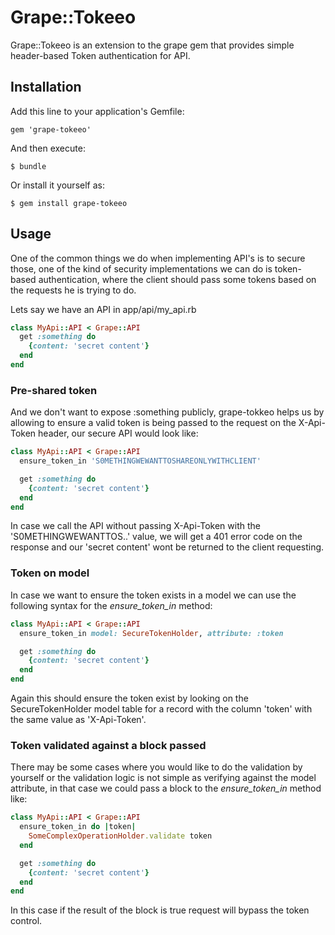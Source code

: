 # Grape::Tokeeo


Grape::Tokeeo is an extension to the grape gem that provides simple header-based Token authentication for API.

## Installation
Add this line to your application's Gemfile:
```
gem 'grape-tokeeo'
```
And then execute:
```
$ bundle
```
Or install it yourself as:
```
$ gem install grape-tokeeo
```

## Usage

One of the common things we do when implementing API's is to secure those, one of the kind of security implementations we can do is token-based authentication, where the client should pass some tokens based on the requests he is trying to do.

Lets say we have an API in app/api/my_api.rb

```ruby
class MyApi::API < Grape::API
  get :something do
    {content: 'secret content'}
  end
end
```
### Pre-shared token

And we don't want to expose :something publicly, grape-tokkeo helps us by allowing to ensure a valid token is being passed to the request on the X-Api-Token header, our secure API would look like:

```ruby
class MyApi::API < Grape::API
  ensure_token_in 'S0METHINGWEWANTTOSHAREONLYWITHCLIENT'

  get :something do
    {content: 'secret content'}
  end
end
```

In case we call the API without passing X-Api-Token with the 'S0METHINGWEWANTTOS..' value, we will get a 401 error code on the response and our 'secret content' wont be returned to the client requesting.

### Token on model

In case we want to ensure the token exists in a model we can use the following syntax for the *ensure_token_in* method:

```ruby
class MyApi::API < Grape::API
  ensure_token_in model: SecureTokenHolder, attribute: :token

  get :something do
    {content: 'secret content'}
  end
end
```

Again this should ensure the token exist by looking on the SecureTokenHolder model table for a record with the column 'token' with the same value as 'X-Api-Token'.

### Token validated against a block passed

There may be some cases where you would like to do the validation by yourself or the validation logic is not simple as verifying against the model attribute, in that case we could pass a block to the *ensure_token_in* method like:

```ruby
class MyApi::API < Grape::API
  ensure_token_in do |token|
    SomeComplexOperationHolder.validate token
  end

  get :something do
    {content: 'secret content'}
  end
end
```

In this case if the result of the block is true request will bypass the token control.

